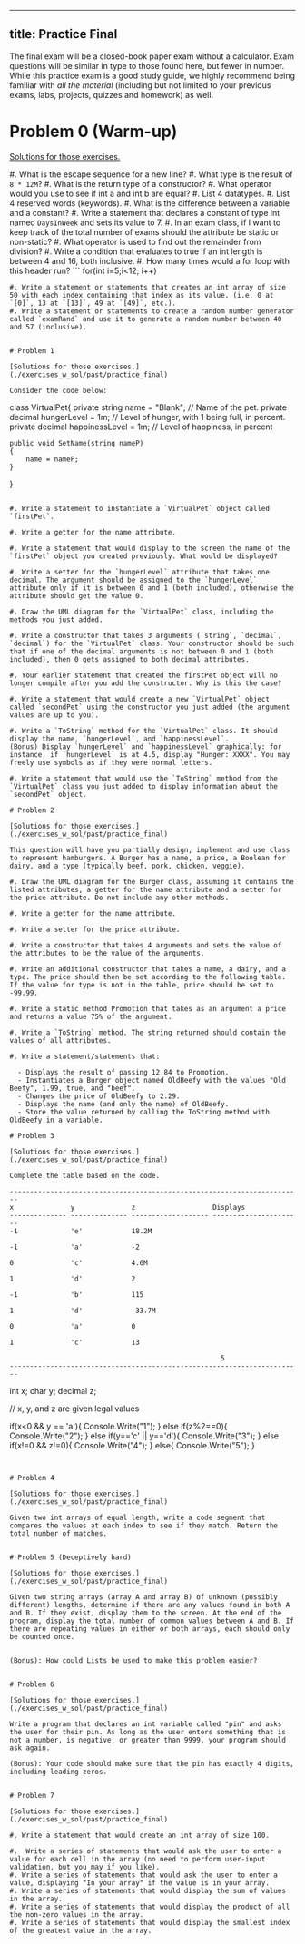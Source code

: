 <!--

DO NOT EDIT THIS FILE

Edit exercises_w_sol/past/practice_final.md, and run
make exercises/past/practice_final.md
instead.
-->

---
title: Practice Final
--- 

The final exam will be a closed-book paper exam without a calculator.
Exam questions will be similar in type to those found here, but
fewer in number. While this practice exam is a good study guide, we
highly recommend being familiar with _all the material_ (including but not limited to your previous exams, labs, projects, quizzes and homework) as well.

# Problem 0 (Warm-up)

[Solutions for those exercises.](./exercises_w_sol/past/practice_final)

#. What is the escape sequence for a new line?
#. What type is the result of `8 * 12M`?
#. What is the return type of a constructor?
#. What operator would you use to see if int a and int b are equal?
#. List 4 datatypes.
#. List 4 reserved words (keywords).
#. What is the difference between a variable and a constant?
#. Write a statement that declares a constant of type int named `DaysInWeek` and sets its value to 7.
#. In an exam class, if I want to keep track of the total number of exams should the attribute be static or non-static?
#. What operator is used to find out the remainder from division?
#. Write a condition that evaluates to true if an int length is between 4 and 16, both inclusive.
#. How many times would a for loop with this header run? ```
  for(int i=5;i<12; i++)
  ```
#. Write a statement or statements that creates an int array of size 50 with each index containing that index as its value. (i.e. 0 at `[0]`, 13 at `[13]`, 49 at `[49]`, etc.).
#. Write a statement or statements to create a random number generator called `examRand` and use it to generate a random number between 40 and 57 (inclusive).


# Problem 1

[Solutions for those exercises.](./exercises_w_sol/past/practice_final)

Consider the code below:

```
class VirtualPet{
    private string name = "Blank";          // Name of the pet.
    private decimal hungerLevel = 1m;       // Level of hunger, with 1 being full, in percent.
    private decimal happinessLevel = 1m;    // Level of happiness, in percent

    public void SetName(string nameP)
    {
        name = nameP;
    }
}
```

#. Write a statement to instantiate a `VirtualPet` object called `firstPet`.

#. Write a getter for the name attribute.
  
#. Write a statement that would display to the screen the name of the `firstPet` object you created previously. What would be displayed?
  
#. Write a setter for the `hungerLevel` attribute that takes one decimal. The argument should be assigned to the `hungerLevel` attribute only if it is between 0 and 1 (both included), otherwise the attribute should get the value 0.

#. Draw the UML diagram for the `VirtualPet` class, including the methods you just added.

#. Write a constructor that takes 3 arguments (`string`, `decimal`, `decimal`) for the `VirtualPet` class. Your constructor should be such that if one of the decimal arguments is not between 0 and 1 (both included), then 0 gets assigned to both decimal attributes.

#. Your earlier statement that created the firstPet object will no longer compile after you add the constructor. Why is this the case?

#. Write a statement that would create a new `VirtualPet` object called `secondPet` using the constructor you just added (the argument values are up to you).
  
#. Write a `ToString` method for the `VirtualPet` class. It should display the name, `hungerLevel`, and `happinessLevel`.
(Bonus) Display `hungerLevel` and `happinessLevel` graphically: for instance, if `hungerLevel` is at 4.5, display "Hunger: XXXX". You may freely use symbols as if they were normal letters.
  
#. Write a statement that would use the `ToString` method from the `VirtualPet` class you just added to display information about the `secondPet` object.

# Problem 2

[Solutions for those exercises.](./exercises_w_sol/past/practice_final)

This question will have you partially design, implement and use class to represent hamburgers. A Burger has a name, a price, a Boolean for dairy, and a type (typically beef, pork, chicken, veggie).

#. Draw the UML diagram for the Burger class, assuming it contains the listed attributes, a getter for the name attribute and a setter for the price attribute. Do not include any other methods.

#. Write a getter for the name attribute.

#. Write a setter for the price attribute.

#. Write a constructor that takes 4 arguments and sets the value of the attributes to be the value of the arguments.
    
#. Write an additional constructor that takes a name, a dairy, and a type. The price should then be set according to the following table. If the value for type is not in the table, price should be set to -99.99.

#. Write a static method Promotion that takes as an argument a price and returns a value 75% of the argument.
  
#. Write a `ToString` method. The string returned should contain the values of all attributes.

#. Write a statement/statements that:

  - Displays the result of passing 12.84 to Promotion.
  - Instantiates a Burger object named OldBeefy with the values "Old Beefy", 1.99, true, and "beef".
  - Changes the price of OldBeefy to 2.29.
  - Displays the name (and only the name) of OldBeefy.
  - Store the value returned by calling the ToString method with OldBeefy in a variable.

# Problem 3

[Solutions for those exercises.](./exercises_w_sol/past/practice_final)

Complete the table based on the code.

------------------------------------------------------------------------
x              y              z                   Displays
-------------- -------------- ------------------- ----------------------
-1             'e'            18.2M               

-1             'a'            -2                  

0              'c'            4.6M                

1              'd'            2                   

-1             'b'            115                 

1              'd'            -33.7M              

0              'a'            0                   

1              'c'            13                  

                                                    5
------------------------------------------------------------------------

```
int x;
char y;
decimal z;

// x, y, and z are given legal values

if(x<0 && y == 'a'){
  Console.Write("1");
}
else if(z%2==0){
  Console.Write("2");
}
else if(y=='c' || y=='d'){
  Console.Write("3");
}
else if(x!=0 && z!=0){
  Console.Write("4");
}
else{
  Console.Write("5");
}
```


# Problem 4

[Solutions for those exercises.](./exercises_w_sol/past/practice_final)

Given two int arrays of equal length, write a code segment that compares the values at each index to see if they match. Return the total number of matches.


# Problem 5 (Deceptively hard)

[Solutions for those exercises.](./exercises_w_sol/past/practice_final)

Given two string arrays (array A and array B) of unknown (possibly different) lengths, determine if there are any values found in both A and B. If they exist, display them to the screen. At the end of the program, display the total number of common values between A and B. If there are repeating values in either or both arrays, each should only be counted once.


(Bonus): How could Lists be used to make this problem easier?


# Problem 6

[Solutions for those exercises.](./exercises_w_sol/past/practice_final)

Write a program that declares an int variable called "pin" and asks the user for their pin. As long as the user enters something that is not a number, is negative, or greater than 9999, your program should ask again. 

(Bonus): Your code should make sure that the pin has exactly 4 digits, including leading zeros.


# Problem 7

[Solutions for those exercises.](./exercises_w_sol/past/practice_final)

#. Write a statement that would create an int array of size 100.
  
#.  Write a series of statements that would ask the user to enter a value for each cell in the array (no need to perform user-input validation, but you may if you like).
#. Write a series of statements that would ask the user to enter a value, displaying "In your array" if the value is in your array.
#. Write a series of statements that would display the sum of values in the array.
#. Write a series of statements that would display the product of all the non-zero values in the array.
#. Write a series of statements that would display the smallest index of the greatest value in the array.
